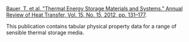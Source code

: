 [Bauer, T. et al. "Thermal Energy Storage Materials and Systems." Annual Review of Heat Transfer, Vol. 15, No. 15, 2012, pp. 131–177](https://doi.org/10.1615/AnnualRevHeatTransfer.2012004651).

This publication contains tabular physical property data for a range of sensible thermal storage media. 